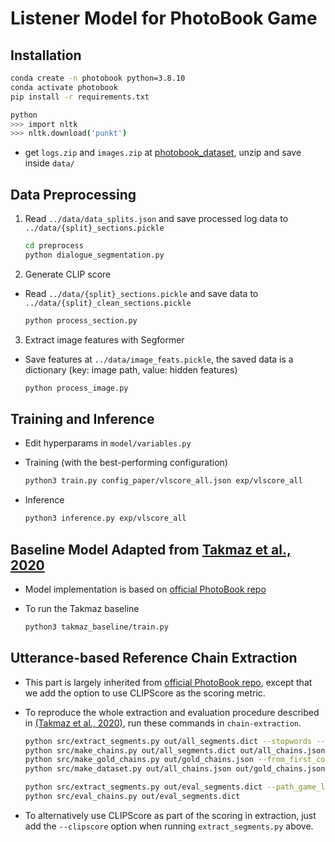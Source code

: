 # Listener Model for PhotoBook Game


## Installation

```bash
conda create -n photobook python=3.8.10
conda activate photobook
pip install -r requirements.txt

python
>>> import nltk
>>> nltk.download('punkt')
```

* get `logs.zip` and `images.zip` at [photobook_dataset](https://github.com/dmg-photobook/photobook_dataset/), unzip and save inside `data/`

## Data Preprocessing

1. Read `../data/data_splits.json` and save processed log data to `../data/{split}_sections.pickle`

     ```bash
     cd preprocess
     python dialogue_segmentation.py
     ```

2. Generate CLIP score

* Read `../data/{split}_sections.pickle` and save data to `../data/{split}_clean_sections.pickle`

  ```bash
  python process_section.py
  ```

3. Extract image features with Segformer

* Save features at `../data/image_feats.pickle`, the saved data is a dictionary (key: image path, value: hidden features)

  ```bash
  python process_image.py
  ```
  
## Training and Inference

* Edit hyperparams in `model/variables.py`
* Training (with the best-performing configuration)

  ```zsh
  python3 train.py config_paper/vlscore_all.json exp/vlscore_all
  ```
* Inference

  ```zsh
  python3 inference.py exp/vlscore_all
  ```

## Baseline Model Adapted from [Takmaz et al., 2020](https://aclanthology.org/2020.emnlp-main.353/)
* Model implementation is based on [official PhotoBook repo](https://github.com/dmg-photobook/ref-gen-photobook/blob/main/models/listener/models/model_bert_att_ctx_hist.py)
* To run the Takmaz baseline

  ```zsh
  python3 takmaz_baseline/train.py
  ```

## Utterance-based Reference Chain Extraction
* This part is largely inherited from [official PhotoBook repo](https://github.com/dmg-photobook/ref-gen-photobook/tree/main/chain-extraction), except that we add the option to use CLIPScore as the scoring metric.

* To reproduce the whole extraction and evaluation procedure described in [(Takmaz et al., 2020)](https://aclanthology.org/2020.emnlp-main.353/), run these commands in `chain-extraction`.

  ```zsh
  python src/extract_segments.py out/all_segments.dict --stopwords --meteor --from_first_common --utterances_as_captions
  python src/make_chains.py out/all_segments.dict out/all_chains.json --score f1
  python src/make_gold_chains.py out/gold_chains.json --from_first_common --first_reference_only
  python src/make_dataset.py out/all_chains.json out/gold_chains.json out/dataset

  python src/extract_segments.py out/eval_segments.dict --path_game_logs data/logs/test_logs.dict --stopwords --meteor --from_first_common --utterances_as_captions
  python src/eval_chains.py out/eval_segments.dict
  ```

* To alternatively use CLIPScore as part of the scoring in extraction, just
  add the `--clipscore` option when running `extract_segments.py` above.
